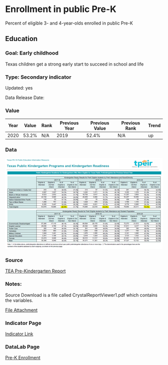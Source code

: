 # Enrollment in public Pre-K

Percent of eligible 3- and 4-year-olds enrolled in public Pre-K

## Education

### Goal: Early childhood

Texas children get a strong early start to succeed in school and life

### Type: Secondary indicator

Updated: yes

Data Release Date: 


### Value

| Year |  Value      | Rank     | Previous Year   | Previous Value | Previous Rank | Trend | 
| ----------- | ----------- | ----------- | ----------- | ----------- | ----------- | -----------|
|    2020     | 53.2%      | N/A         |   2019      |    52.4%  | N/A         | up       | 

### Data
![Pre-K Eligible Enrolled](./prek.PNG)

### Source
[TEA Pre-Kindergarten Report](https://www.texaseducationinfo.org/PickList.aspx?Page=Prekindergarten+Programs&ReportName=tpeir_pk_enroll_funds_state&PickList=School+Year&SubList=No&Title=Texas+Public+Prekindergarten+Programs+and+Enrollment+Ages+3+and+4+-+Statewide&Graph=N&from=Home%2fTopic%2fPrekindergarten+Programs)

### Notes:
Source Download is a file called CrystalReportViewer1.pdf which contains the variables.

[File Attachment](./CrystalReportViewer1.pdf)

### Indicator Page

[Indicator Link](https://indicators.texas2036.org/indicator/38)

### DataLab Page

[Pre-K Enrollment](https://datalab.texas2036.org/USECVITN2017R/texas-2036?accesskey=uxfcvbg)
